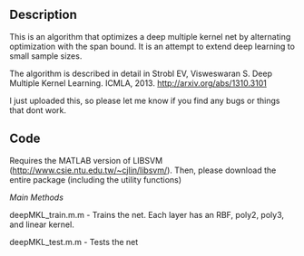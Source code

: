 Description
---

This is an algorithm that optimizes a deep multiple kernel net by alternating optimization with the span bound. It is an attempt to extend deep learning to small sample sizes.

The algorithm is described in detail in Strobl EV, Visweswaran S. Deep Multiple Kernel Learning. ICMLA, 2013. http://arxiv.org/abs/1310.3101

I just uploaded this, so please let me know if you find any bugs or things that dont work.

Code
---

Requires the MATLAB version of LIBSVM (http://www.csie.ntu.edu.tw/~cjlin/libsvm/). Then, please download the entire package (including the utility functions)

*Main Methods*

deepMKL_train.m.m - Trains the net. Each layer has an RBF, poly2, poly3, and linear kernel. 

deepMKL_test.m.m - Tests the net
